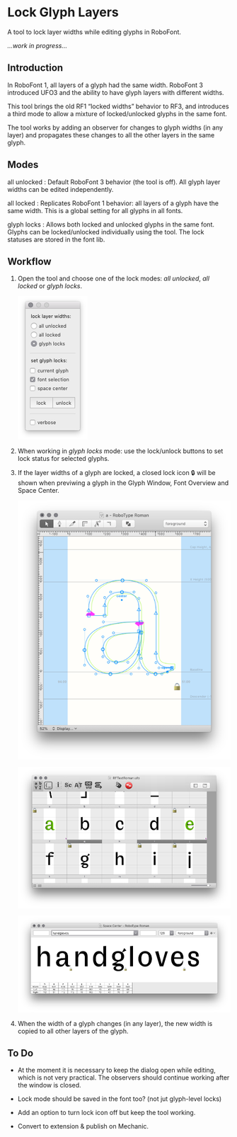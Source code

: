 Lock Glyph Layers
=================

A tool to lock layer widths while editing glyphs in RoboFont.

*…work in progress…*

Introduction
------------

In RoboFont 1, all layers of a glyph had the same width. RoboFont 3 introduced UFO3 and the ability to have glyph layers with different widths.

This tool brings the old RF1 “locked widths” behavior to RF3, and introduces a third mode to allow a mixture of locked/unlocked glyphs in the same font.

The tool works by adding an observer for changes to glyph widths (in any layer) and propagates these changes to all the other layers in the same glyph.

Modes
-----

all unlocked
: Default RoboFont 3 behavior (the tool is off). All glyph layer widths can be edited independently.

all locked
: Replicates RoboFont 1 behavior: all layers of a glyph have the same width. This is a global setting for all glyphs in all fonts.

glyph locks
: Allows both locked and unlocked glyphs in the same font. Glyphs can be locked/unlocked individually using the tool. The lock statuses are stored in the font lib.

Workflow
--------

1. Open the tool and choose one of the lock modes: *all unlocked*, *all locked* or *glyph locks*.

    ![](imgs/settings.png)

2. When working in *glyph locks* mode: use the lock/unlock buttons to set lock status for selected glyphs.

3. If the layer widths of a glyph are locked, a closed lock icon 🔒 will be shown when previwing a glyph in the Glyph Window, Font Overview and Space Center.

    ![](imgs/glyph-window.png)

    ![](imgs/font-overview.png)

    ![](imgs/space-center.png)

3. When the width of a glyph changes (in any layer), the new width is copied to all other layers of the glyph.

To Do
-----

- At the moment it is necessary to keep the dialog open while editing, which is not very practical. The observers should continue working after the window is closed.

- Lock mode should be saved in the font too? (not jut glyph-level locks)

- Add an option to turn lock icon off but keep the tool working.

- Convert to extension & publish on Mechanic.

